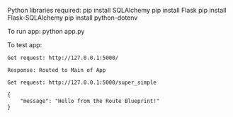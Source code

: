 Python libraries required:
	pip install SQLAlchemy
	pip install Flask
	pip install Flask-SQLAlchemy
	pip install python-dotenv

To run app:
	python app.py

To test app:

	Get request: http://127.0.0.1:5000/

	Response: Routed to Main of App

	Get request: http://127.0.0.1:5000/super_simple

	{
	    "message": "Hello from the Route Blueprint!"
	}